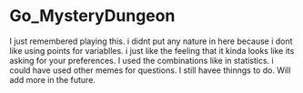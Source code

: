 # Go_MysteryDungeon

I just remembered playing this.
i didnt put any nature in here because i dont like using points for variablles.
i just like the feeling that it kinda looks like its asking for your preferences.
I used the combinations like in statistics.
i could have used other memes for questions.
I still havee thinngs to do.
Will add more in the future.
